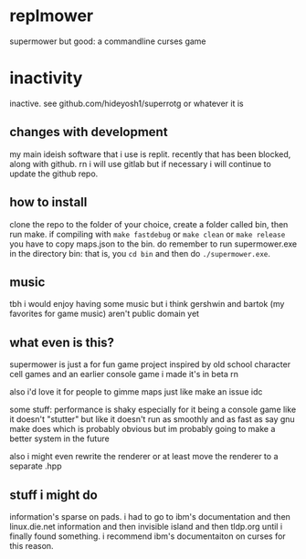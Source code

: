 # replmower
supermower but good: a commandline curses game
# inactivity
inactive. see github.com/hideyosh1/superrotg or whatever it is
## changes with development
my main ideish software that i use is replit. recently that has been blocked, along with github. rn i will use gitlab but if necessary i will continue to update the github repo.
## how to install
clone the repo to the folder of your choice, create a folder called bin, then run make. if compiling with `make fastdebug` or `make clean` or `make release` you have to copy maps.json to the bin. do remember to run supermower.exe in the directory bin: that is, you `cd bin` and then do `./supermower.exe`.
## music
tbh i would enjoy having some music but i think gershwin and bartok (my favorites for game music) aren't public domain yet
## what even is this?
supermower is just a for fun game project inspired by old school character cell games and an earlier console game i made 
it's in beta rn

also i'd love it for people to gimme maps just like make an issue idc


some stuff:
performance is shaky especially for it being a console game like it doesn't "stutter" but like it doesn't run as smoothly and as fast as say gnu make does which is probably obvious but im probably going to make a better system in the future

also i might even rewrite the renderer or at least move the renderer to a separate .hpp

## stuff i might do
information's sparse on pads. i had to go to ibm's documentation and then linux.die.net information and then invisible island and then tldp.org until i finally found something. i recommend ibm's documentaiton on curses for this reason.

